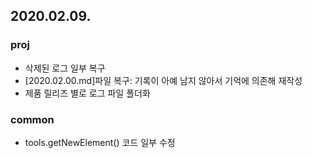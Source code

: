 2020.02.09.
---

### proj
* 삭제된 로그 일부 복구
* [2020.02.00.md]파일 복구: 기록이 아예 남지 않아서 기억에 의존해 재작성
* 제품 릴리즈 별로 로그 파일 폴더화

### common
* tools.getNewElement() 코드 일부 수정